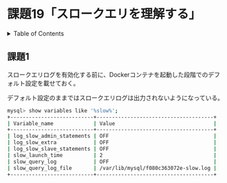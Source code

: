 # 課題19「スロークエリを理解する」

<!-- START doctoc generated TOC please keep comment here to allow auto update -->
<!-- DON'T EDIT THIS SECTION, INSTEAD RE-RUN doctoc TO UPDATE -->
<details>
<summary>Table of Contents</summary>

- [課題1](#%E8%AA%B2%E9%A1%8C1)

</details>
<!-- END doctoc generated TOC please keep comment here to allow auto update -->

## 課題1

スロークエリログを有効化する前に、Dockerコンテナを起動した段階でのデフォルト設定を載せておく。

デフォルト設定のままではスロークエリログは出力されないようになっている。

```bash
mysql> show variables like '%slow%';
+---------------------------+--------------------------------------+
| Variable_name             | Value                                |
+---------------------------+--------------------------------------+
| log_slow_admin_statements | OFF                                  |
| log_slow_extra            | OFF                                  |
| log_slow_slave_statements | OFF                                  |
| slow_launch_time          | 2                                    |
| slow_query_log            | OFF                                  |
| slow_query_log_file       | /var/lib/mysql/f080c363072e-slow.log |
+---------------------------+--------------------------------------+
```

